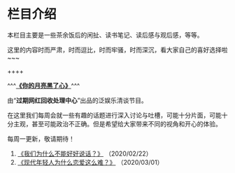 # 栏目介绍

本栏目主要是一些茶余饭后的闲扯、读书笔记、读后感与观后感，等等。

这里的内容时而严肃，时而逗比，时而牢骚，时而深沉，看大家自己的喜好选择啦~~~

++++

^^^**[《你的月亮黑了心》](https://www.ximalaya.com/yule/46899127/)**^^^

由“__过期网红回收处理中心__”出品的泛娱乐清谈节目。

在这里我们每周会就一些有趣的话题进行深入讨论与吐槽，可能十分片面，可能十分主观，甚至可能政治不正确。但是希望给大家带来不同的视角和开心的体验。

每周一更新，敬请期待！

1.	[《我们为什么不能好好说话？》](https://www.ximalaya.com/yule/46899127/388141549) （2020/02/22）
2.	[《现代年轻人为什么恋爱这么难？》](https://www.ximalaya.com/yule/46899127/390464943) （2020/03/01）